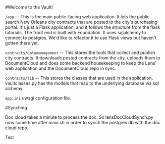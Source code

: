 #Welcome to the Vault!

`/app` -- This is the main public-facing web application. It lets the public search New Orleans city contracts that are posted to the city's purchasing portal. It's just a Flask application, and it follows the structure from the flask tutorials. The front end is built with Foundation. It uses sqlalchemy to connect to postgres. We'd like to refactor it to use Flask views but haven't gotten there yet.

`contracts/datamanagement` -- This stores the tools that collect and publish city contracts. It downloads posted contracts from the city, uploads them to DocumentCloud and does some backend housekeeping to keep the Lens' web application and the DocumentCloud repo in sync.

`contracts/lib` -- This stores the classes that are used in the application. vaultclasses.py has the models that map to the underlying database via sql alchemy.

`app.ini` uwsgi configuration file.

#Synching

Doc cloud takes a minute to process the doc. So lensDocCloudSynch.py runs some time after main.sh in order to synch the postgres db with the doc cloud repo.

Test